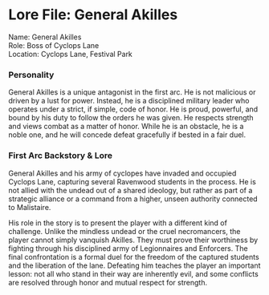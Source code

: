 # **Lore File: General Akilles**

Name: General Akilles  
Role: Boss of Cyclops Lane  
Location: Cyclops Lane, Festival Park

### **Personality**

General Akilles is a unique antagonist in the first arc. He is not malicious or driven by a lust for power. Instead, he is a disciplined military leader who operates under a strict, if simple, code of honor. He is proud, powerful, and bound by his duty to follow the orders he was given. He respects strength and views combat as a matter of honor. While he is an obstacle, he is a noble one, and he will concede defeat gracefully if bested in a fair duel.

### **First Arc Backstory & Lore**

General Akilles and his army of cyclopes have invaded and occupied Cyclops Lane, capturing several Ravenwood students in the process. He is not allied with the undead out of a shared ideology, but rather as part of a strategic alliance or a command from a higher, unseen authority connected to Malistaire.

His role in the story is to present the player with a different kind of challenge. Unlike the mindless undead or the cruel necromancers, the player cannot simply vanquish Akilles. They must prove their worthiness by fighting through his disciplined army of Legionnaires and Enforcers. The final confrontation is a formal duel for the freedom of the captured students and the liberation of the lane. Defeating him teaches the player an important lesson: not all who stand in their way are inherently evil, and some conflicts are resolved through honor and mutual respect for strength.